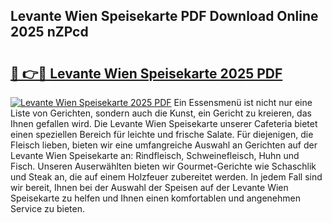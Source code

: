 ## Levante Wien Speisekarte PDF Download Online 2025 nZPcd

# <h2><a href="http://gc9wo6.nevu.top/?p=Levante+Wien+Speisekarte">🔗 👉🔴 Levante Wien Speisekarte 2025 PDF</a></h2>

[![Levante Wien Speisekarte 2025 PDF](https://i.imgur.com/dBaPXMq.png)](http://gc9wo6.nevu.top/?p=Levante+Wien+Speisekarte)
Ein Essensmenü ist nicht nur eine Liste von Gerichten, sondern auch die Kunst, ein Gericht zu kreieren, das Ihnen gefallen wird. Die Levante Wien Speisekarte unserer Cafeteria bietet einen speziellen Bereich für leichte und frische Salate. Für diejenigen, die Fleisch lieben, bieten wir eine umfangreiche Auswahl an Gerichten auf der Levante Wien Speisekarte an: Rindfleisch, Schweinefleisch, Huhn und Fisch. Unseren Auserwählten bieten wir Gourmet-Gerichte wie Schaschlik und Steak an, die auf einem Holzfeuer zubereitet werden. In jedem Fall sind wir bereit, Ihnen bei der Auswahl der Speisen auf der Levante Wien Speisekarte zu helfen und Ihnen einen komfortablen und angenehmen Service zu bieten.
